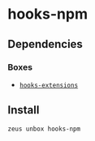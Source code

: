 
hooks-npm 
====================




## Dependencies
### Boxes
* [`hooks-extensions`](hooks-extensions.md)




## Install
```bash
zeus unbox hooks-npm
```





